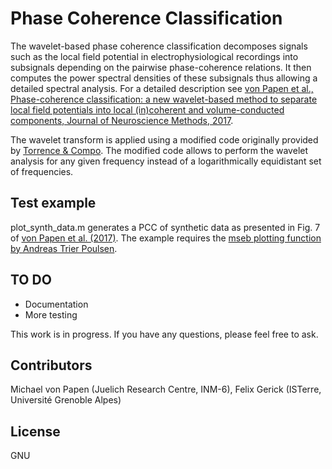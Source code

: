 # Phase Coherence Classification

The wavelet-based phase coherence classification decomposes signals such as the local field potential in electrophysiological recordings into subsignals depending on the pairwise phase-coherence relations. It then computes the power spectral densities of these subsignals thus allowing a detailed spectral analysis. For a detailed description see [von Papen et al., Phase-coherence classification: a new wavelet-based method to separate local field potentials into local (in)coherent and volume-conducted components, Journal of Neuroscience Methods, 2017](http://www.sciencedirect.com/science/article/pii/S0165027017303035).

The wavelet transform is applied using a modified code originally provided by [Torrence & Compo](http://paos.colorado.edu/research/wavelets/). The modified code allows to perform the wavelet analysis for any given frequency instead of a logarithmically equidistant set of frequencies.

## Test example
plot_synth_data.m generates a PCC of synthetic data as presented in Fig. 7 of [von Papen et al. (2017)](http://www.sciencedirect.com/science/article/pii/S0165027017303035). The example requires the [mseb plotting function by Andreas Trier Poulsen](https://de.mathworks.com/matlabcentral/fileexchange/47950-mseb-x-y-errbar-lineprops-transparent-?focused=3861325&tab=function).

## TO DO
- Documentation
- More testing

<!--Please excuse the current state of this code. It needs to be cleaned up, restructured and commented. -->
This work is in progress. If you have any questions, please feel free to ask.


## Contributors

Michael von Papen (Juelich Research Centre, INM-6), Felix Gerick (ISTerre, Université Grenoble Alpes)

## License
GNU
